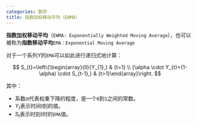 ```yaml
---
categories: 数学
title: 指数加权移动平均（EWMA）
---
```


**指数加权移动平均**（`EWMA: Exponentially Weighted Moving Average`），也可以被称为**指数移动平均**`EMA：Exponential Moving Average`

对于一个系列$Y$的`EMA`可以如此进行递归式地计算：


$$
S_{t}=\left\{\begin{array}{ll}{Y_{1},} & {t=1} \\ {\alpha \cdot Y_{t}+(1-\alpha) \cdot S_{t-1},} & {t>1}\end{array}\right.
$$


其中：

- 系数$\alpha$代表权重下降的程度，是一个`0`到`1`之间的常数。
- $Y_{t}$表示时间$t$刻的值。
- $S_{t}$表示时刻$t$时的`EMA`值。